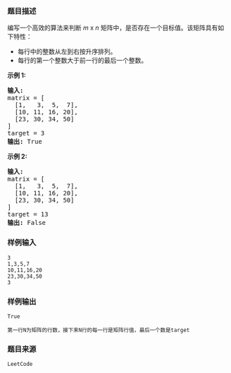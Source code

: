 ### 题目描述
<p>编写一个高效的算法来判断&nbsp;<em>m</em> x <em>n</em>&nbsp;矩阵中，是否存在一个目标值。该矩阵具有如下特性：</p>

<ul>
	<li>每行中的整数从左到右按升序排列。</li>
	<li>每行的第一个整数大于前一行的最后一个整数。</li>
</ul>

<p><strong>示例&nbsp;1:</strong></p>

<pre><strong>输入:</strong>
matrix = [
  [1,   3,  5,  7],
  [10, 11, 16, 20],
  [23, 30, 34, 50]
]
target = 3
<strong>输出:</strong> True
</pre>

<p><strong>示例&nbsp;2:</strong></p>

<pre><strong>输入:</strong>
matrix = [
  [1,   3,  5,  7],
  [10, 11, 16, 20],
  [23, 30, 34, 50]
]
target = 13
<strong>输出:</strong> False</pre>
### 样例输入<br>
```
3
1,3,5,7
10,11,16,20
23,30,34,50
3
```
### 样例输出<br>
```
True
```
```
第一行N为矩阵的行数，接下来N行的每一行是矩阵行值，最后一个数是target
```
### 题目来源  
`LeetCode`